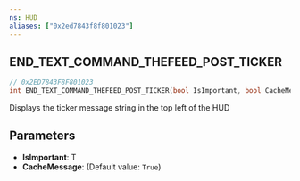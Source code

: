 ```yaml
---
ns: HUD
aliases: ["0x2ed7843f8f801023"]
---
```

## END_TEXT_COMMAND_THEFEED_POST_TICKER

```c
// 0x2ED7843F8F801023
int END_TEXT_COMMAND_THEFEED_POST_TICKER(bool IsImportant, bool CacheMessage);
```

Displays the ticker message string in the top left of the HUD


## Parameters
* **IsImportant**: T
* **CacheMessage**: (Default value: `True`)
